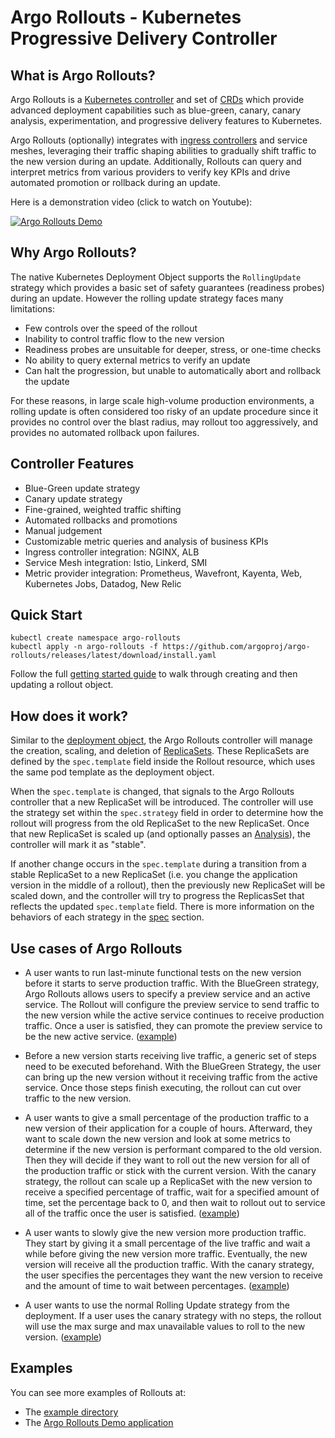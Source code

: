 # Argo Rollouts - Kubernetes Progressive Delivery Controller

## What is Argo Rollouts?
Argo Rollouts is a [Kubernetes controller](https://kubernetes.io/docs/concepts/architecture/controller/) and set of [CRDs](https://kubernetes.io/docs/concepts/extend-kubernetes/api-extension/custom-resources/) which provide advanced deployment capabilities such as blue-green, canary, canary analysis, experimentation, and progressive delivery features to Kubernetes. 

Argo Rollouts (optionally) integrates with [ingress controllers](https://kubernetes.io/docs/concepts/services-networking/ingress/) and service meshes, leveraging their traffic shaping abilities to gradually shift traffic to the new version during an update. Additionally, Rollouts can query and interpret metrics from various providers to verify key KPIs and drive automated promotion or rollback during an update.

Here is a demonstration video (click to watch on Youtube):

[![Argo Rollouts Demo](https://img.youtube.com/vi/hIL0E2gLkf8/0.jpg)](https://youtu.be/hIL0E2gLkf8)

## Why Argo Rollouts?
The native Kubernetes Deployment Object supports the `RollingUpdate` strategy which provides a basic set of safety guarantees (readiness probes) during an update. However the rolling update strategy faces many limitations:

* Few controls over the speed of the rollout
* Inability to control traffic flow to the new version
* Readiness probes are unsuitable for deeper, stress, or one-time checks
* No ability to query external metrics to verify an update
* Can halt the progression, but unable to automatically abort and rollback the update

For these reasons, in large scale high-volume production environments, a rolling update is often considered too risky of an update procedure since it provides no control over the blast radius, may rollout too aggressively, and provides no automated rollback upon failures.

## Controller Features
* Blue-Green update strategy
* Canary update strategy
* Fine-grained, weighted traffic shifting
* Automated rollbacks and promotions
* Manual judgement
* Customizable metric queries and analysis of business KPIs
* Ingress controller integration: NGINX, ALB
* Service Mesh integration: Istio, Linkerd, SMI
* Metric provider integration: Prometheus, Wavefront, Kayenta, Web, Kubernetes Jobs, Datadog, New Relic

## Quick Start

```
kubectl create namespace argo-rollouts
kubectl apply -n argo-rollouts -f https://github.com/argoproj/argo-rollouts/releases/latest/download/install.yaml
```

Follow the full [getting started guide](getting-started.md) to walk through creating and then updating a rollout object. 

## How does it work?
Similar to the [deployment object](https://kubernetes.io/docs/concepts/workloads/controllers/deployment/), the Argo Rollouts controller will manage the creation, scaling, and deletion of [ReplicaSets](https://kubernetes.io/docs/concepts/workloads/controllers/replicaset/). These ReplicaSets are defined by the `spec.template` field inside the Rollout resource, which uses the same pod template as the deployment object. 

When the `spec.template` is changed, that signals to the Argo Rollouts controller that a new ReplicaSet will be introduced. The controller will use the strategy set within the `spec.strategy` field in order to determine how the rollout will progress from the old ReplicaSet to the new ReplicaSet. Once that new ReplicaSet is scaled up (and optionally passes an [Analysis](features/analysis/)), the controller will mark it as "stable". 

If another change occurs in the `spec.template` during a transition from a stable ReplicaSet to a new ReplicaSet (i.e. you change the application version in the middle of a rollout), then the previously new ReplicaSet will be scaled down, and the controller will try to progress the ReplicasSet that reflects the updated `spec.template` field. There is more information on the behaviors of each strategy in the [spec](features/specification/) section.

## Use cases of Argo Rollouts

- A user wants to run last-minute functional tests on the new version before it starts to serve production traffic. With the BlueGreen strategy, Argo Rollouts allows users to specify a preview service and an active service. The Rollout will configure the preview service to send traffic to the new version while the active service continues to receive production traffic. Once a user is satisfied, they can promote the preview service to be the new active service. ([example](https://github.com/argoproj/argo-rollouts/blob/master/examples/rollout-bluegreen.yaml))

- Before a new version starts receiving live traffic, a generic set of steps need to be executed beforehand. With the BlueGreen Strategy, the user can bring up the new version without it receiving traffic from the active service. Once those steps finish executing, the rollout can cut over traffic to the new version.

- A user wants to give a small percentage of the production traffic to a new version of their application for a couple of hours. Afterward, they want to scale down the new version and look at some metrics to determine if the new version is performant compared to the old version. Then they will decide if they want to roll out the new version for all of the production traffic or stick with the current version. With the canary strategy, the rollout can scale up a ReplicaSet with the new version to receive a specified percentage of traffic, wait for a specified amount of time, set the percentage back to 0, and then wait to rollout out to service all of the traffic once the user is satisfied. ([example](https://github.com/argoproj/argo-rollouts/blob/master/examples/rollout-analysis-step.yaml))

- A user wants to slowly give the new version more production traffic. They start by giving it a small percentage of the live traffic and wait a while before giving the new version more traffic. Eventually, the new version will receive all the production traffic. With the canary strategy, the user specifies the percentages they want the new version to receive and the amount of time to wait between percentages. ([example](https://github.com/argoproj/argo-rollouts/blob/master/examples/rollout-canary.yaml))

- A user wants to use the normal Rolling Update strategy from the deployment. If a user uses the canary strategy with no steps, the rollout will use the max surge and max unavailable values to roll to the new version. ([example](https://github.com/argoproj/argo-rollouts/blob/master/examples/rollout-rolling-update.yaml))

## Examples 

You can see more examples of Rollouts at:

 * The [example directory](https://github.com/argoproj/argo-rollouts/tree/master/examples)
 * The [Argo Rollouts Demo application](https://github.com/argoproj/rollouts-demo)
